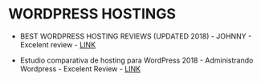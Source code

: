 # WORDPRESS HOSTINGS

* BEST WORDPRESS HOSTING REVIEWS (UPDATED 2018) - JOHNNY - Excelent review - [LINK](https://wpjohnny.com/best-wordpress-hosting-reviews/)

* Estudio comparativa de hosting para WordPress 2018 - Administrando Wordpress - Excelent Review - [LINK](https://www.administrandowp.com/estudio-comparativa-hosting-wordpress/)
